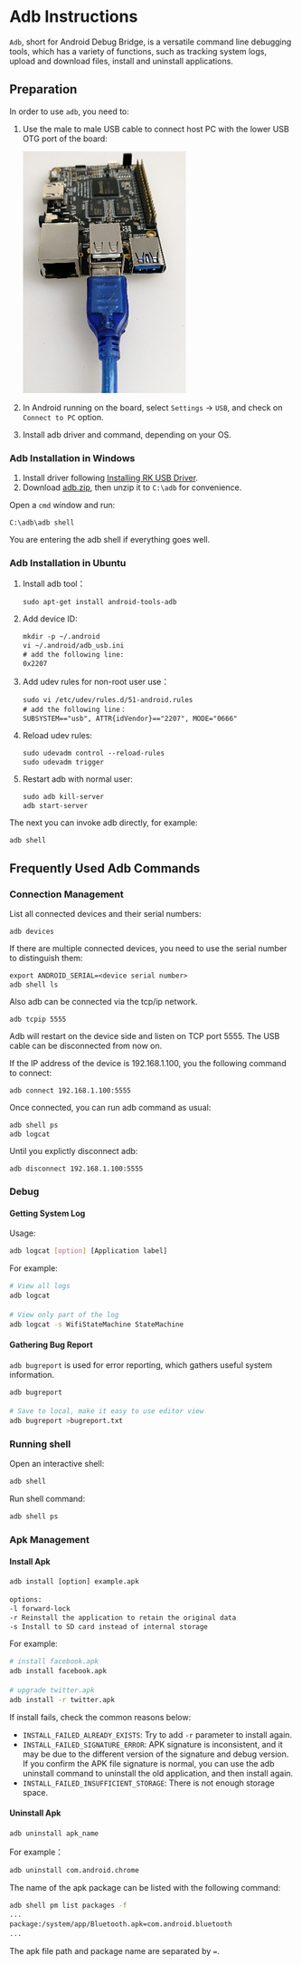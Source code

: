 # Adb Instructions

`Adb`, short for Android Debug Bridge, is a versatile command line debugging tools, which has a variety of functions, such as tracking system logs, upload and download files, install and uninstall applications.

## Preparation

In order to use `adb`, you need to:
1. Use the male to male USB cable to connect host PC with the lower USB OTG port of the board: 
    
   ![](img/hw_board_usbconn.png)
2. In Android running on the board, select `Settings` -> `USB`, and check on `Connect to PC` option.
3. Install adb driver and command, depending on your OS.

### Adb Installation in Windows

1. Install driver following [Installing RK USB Driver](flash_emmc_windows.html#installing%20rk%20usb%20driver).
2. Download [adb.zip](http://adbshell.com/upload/adb.zip), then unzip it to `C:\adb` for convenience.

Open a `cmd` window and run:

```
C:\adb\adb shell
```

You are entering the adb shell if everything goes well.

### Adb Installation in Ubuntu

1. Install adb tool：
    ```
    sudo apt-get install android-tools-adb
    ```
2. Add device ID:
    ```
    mkdir -p ~/.android
    vi ~/.android/adb_usb.ini
    # add the following line:
    0x2207
    ```
3. Add udev rules for non-root user use：
    ```
    sudo vi /etc/udev/rules.d/51-android.rules
    # add the following line：
    SUBSYSTEM=="usb", ATTR{idVendor}=="2207", MODE="0666"
    ```
4. Reload udev rules:
    ```
    sudo udevadm control --reload-rules
    sudo udevadm trigger
    ```
5. Restart adb with normal user:
    ```
    sudo adb kill-server
    adb start-server
    ```

The next you can invoke adb directly, for example:
```
adb shell
```

## Frequently Used Adb Commands

### Connection Management

List all connected devices and their serial numbers:
```
adb devices
```

If there are multiple connected devices, you need to use the serial number to distinguish them:
```
export ANDROID_SERIAL=<device serial number>
adb shell ls
```

Also adb can be connected via the tcp/ip network.
```
adb tcpip 5555
```

Adb will restart on the device side and listen on TCP port 5555.
The USB cable can be disconnected from now on.

If the IP address of the device is 192.168.1.100, you the following command to connect:
```
adb connect 192.168.1.100:5555
```

Once connected, you can run adb command as usual:
```
adb shell ps
adb logcat
```

Until you explictly disconnect adb:
```
adb disconnect 192.168.1.100:5555
```

### Debug

#### Getting System Log

Usage:
```bash
adb logcat [option] [Application label]
```

For example:
```bash
# View all logs
adb logcat

# View only part of the log
adb logcat -s WifiStateMachine StateMachine
```

#### Gathering Bug Report

`adb bugreport` is used for error reporting, which gathers useful system information.
```bash
adb bugreport

# Save to local, make it easy to use editor view
adb bugreport >bugreport.txt
```

### Running shell
Open an interactive shell:
```bash
adb shell
```

Run shell command:
```bash
adb shell ps
```

### Apk Management

#### Install Apk
```
adb install [option] example.apk

options:
-l forward-lock
-r Reinstall the application to retain the original data
-s Install to SD card instead of internal storage
```

For example:
```bash
# install facebook.apk
adb install facebook.apk

# upgrade twitter.apk
adb install -r twitter.apk
```

If install fails, check the common reasons below:
 - `INSTALL_FAILED_ALREADY_EXISTS`: Try to add `-r` parameter to install again.
 - `INSTALL_FAILED_SIGNATURE_ERROR`: APK signature is inconsistent, and it  may be due to the different version of the signature and debug version.  If you confirm the APK file signature is normal, you can use the adb uninstall command to uninstall the old application, and then install again.
 - `INSTALL_FAILED_INSUFFICIENT_STORAGE`: There is not enough storage space.

#### Uninstall Apk

```bash
adb uninstall apk_name
```

For example：
```bash
adb uninstall com.android.chrome
```

The name of the apk package can be listed with the following command:
```bash
adb shell pm list packages -f
...
package:/system/app/Bluetooth.apk=com.android.bluetooth
...
```

The apk file path and package name are separated by `=`.
